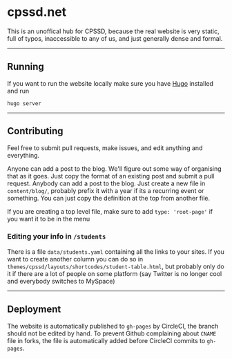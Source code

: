 cpssd.net
=========

This is an unoffical hub for CPSSD, because the real website is very static,
full of typos, inaccessible to any of us, and just generally dense and formal.

---

## Running

If you want to run the website locally make sure you have [Hugo][1] installed
and run
```
hugo server
```

[1]: https://gohugo.io

---

## Contributing

Feel free to submit pull requests, make issues, and edit anything and everything.

Anyone can add a post to the blog. We'll figure out some way of organising that
as it goes. Just copy the format of an existing post and submit a pull
request. Anybody can add a post to the blog. Just create a new file in
`content/blog/`, probably prefix it with a year if its a recurring event or
something. You can just copy the definition at the top from another file.

If you are creating a top level file, make sure to add `type: 'root-page'` if
you want it to be in the menu

### Editing your info in `/students`
There is a file `data/students.yaml` containing all the links to your sites.
If you want to create another column you can do so in
`themes/cpssd/layouts/shortcodes/student-table.html`, but probably only do it
if there are a lot of people on some platform (say Twitter is no longer cool
and everybody switches to MySpace)

---

## Deployment

The website is automatically published to `gh-pages` by CircleCI, the branch
should not be edited by hand. To prevent Github complaining about `CNAME` file
in forks, the file is automatically added before CircleCI commits to `gh-pages`.
